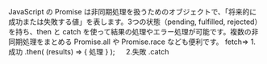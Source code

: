 JavaScript の Promise は非同期処理を扱うためのオブジェクトで、「将来的に成功または失敗する値」を表します。3つの状態（pending, fulfilled, rejected）を持ち、then と catch を使って結果の処理やエラー処理が可能です。複数の非同期処理をまとめる Promise.all や Promise.race なども便利です。
fetch=>
1.成功
.then(
    (results) => 
    {
        処理
    }
);
　
2.失敗
.catch